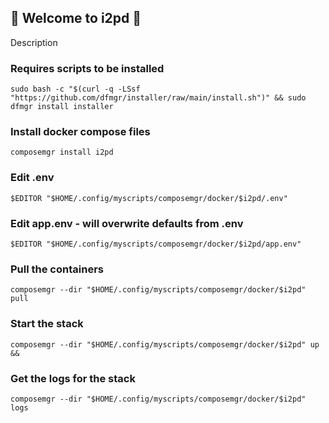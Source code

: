 ## 👋 Welcome to i2pd 🚀  

Description

### Requires scripts to be installed

```shell
sudo bash -c "$(curl -q -LSsf "https://github.com/dfmgr/installer/raw/main/install.sh")" && sudo dfmgr install installer
```

### Install docker compose files

```shell
composemgr install i2pd
```

### Edit .env

```shell
$EDITOR "$HOME/.config/myscripts/composemgr/docker/$i2pd/.env"
```

### Edit app.env - will overwrite defaults from .env

```shell
$EDITOR "$HOME/.config/myscripts/composemgr/docker/$i2pd/app.env"
```

### Pull the containers

```shell
composemgr --dir "$HOME/.config/myscripts/composemgr/docker/$i2pd" pull
```

### Start the stack

```shell
composemgr --dir "$HOME/.config/myscripts/composemgr/docker/$i2pd" up &&
```

### Get the logs for the stack

```shell
composemgr --dir "$HOME/.config/myscripts/composemgr/docker/$i2pd" logs
```

